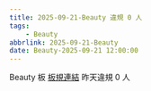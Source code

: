 ```yaml
---
title: 2025-09-21-Beauty 違規 0 人
tags:
    - Beauty
abbrlink: 2025-09-21-Beauty
date: Beauty-2025-09-21 12:00:00
---
```

Beauty 板 [板規連結](https://www.ptt.cc/bbs/Beauty/M.1630069980.A.84B.html)
昨天違規 0 人
